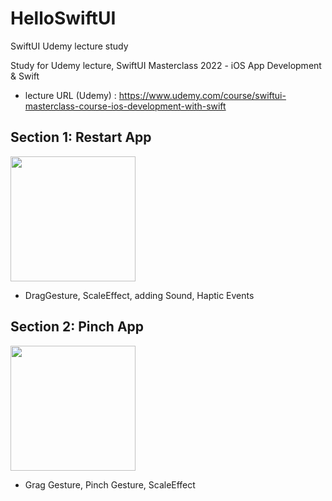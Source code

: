 # HelloSwiftUI
SwiftUI Udemy lecture study

Study for Udemy lecture, SwiftUI Masterclass 2022 - iOS App Development & Swift
- lecture URL (Udemy) : https://www.udemy.com/course/swiftui-masterclass-course-ios-development-with-swift



## Section 1: Restart App

<div>
  <img width=200 src="https://user-images.githubusercontent.com/4410021/200650444-4a00aa93-41b4-4a10-a0f5-a0b5b4ba566b.gif">
</div>

- DragGesture, ScaleEffect, adding Sound, Haptic Events



## Section 2: Pinch App

<div>
  <img width=200 src="https://user-images.githubusercontent.com/4410021/200652129-f0e40c82-830d-4357-9e31-40bd92ed23ed.gif">
</div>

- Grag Gesture, Pinch Gesture, ScaleEffect
